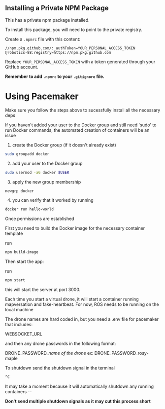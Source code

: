 ## Installing a Private NPM Package

This has a private npm package installed.

To install this package, you will need to point to the private registry.

Create a `.npmrc` file with this content:

```plaintext
//npm.pkg.github.com/:_authToken=YOUR_PERSONAL_ACCESS_TOKEN
@robotics-88:registry=https://npm.pkg.github.com
```

Replace `YOUR_PERSONAL_ACCESS_TOKEN` with a token generated through your GitHub account.

**Remember to add `.npmrc` to your `.gitignore` file.**

# Using Pacemaker

Make sure you follow the steps above to sucessfully install all the necessary deps

If you haven't added your user to the Docker group and still need 'sudo' to run Docker commands,
the automated creation of containers will be an issue

1. create the Docker group (if it doesn't already exist)

```bash
sudo groupadd docker
```

2. add your user to the Docker group

```bash
sudo usermod -aG docker $USER
```

3. apply the new group membership

```bash
newgrp docker
```

4. you can verify that it worked by running
```bash
docker run hello-world
```

Once permissions are established

First you need to build the Docker image for the necessary container template

run 
```bash
npm build-image
```

Then start the app:

run 
```bash
npm start
```

this will start the server at port 3000.  

Each time you start a virtual drone, it will start a container running mapversation and fake-heartbeat.  For now, ROS needs to be running on the local machine

The drone names are hard coded in, but you need a .env file for pacemaker that includes:

WEBSOCKET_URL

and then any drone passwords in the following format:

DRONE_PASSWORD_*name of the drone*
ex: DRONE_PASSWORD_rosy-maple


To shutdown send the shutdown signal in the terminal

```bash
^C
```

It may take a moment because it will automatically shutdown any running containers --

**Don't send multiple shutdown signals as it may cut this process short**



